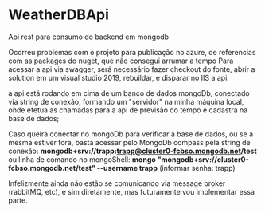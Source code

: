# WeatherDBApi
Api rest para consumo do backend em mongodb

Ocorreu problemas com o projeto para publicação no azure, de referencias com as packages do nuget, que não consegui arrumar a tempo
Para acessar a api via swagger, será necessário fazer checkout do fonte, abrir a solution em um visual studio 2019, rebuildar, e disparar no IIS a api.

a api está rodando em cima de um banco de dados mongoDb, conectado via string de conexão, formando um "servidor" na minha máquina
local, onde efetua as chamadas para a api de previsão do tempo e cadastra na base de dados;

Caso queira conectar no mongoDb para verificar a base de dados, ou se a mesma estiver fora, basta acessar pelo MongoDb compass pela string de conexão: 
**mongodb+srv://trapp:trapp@cluster0-fcbso.mongodb.net/test** ou linha de comando no mongoShell: **mongo "mongodb+srv://cluster0-fcbso.mongodb.net/test"  --username trapp** (informar senha: trapp)

Infelizmente ainda não estão se comunicando via message broker (rabbitMQ, etc), e sim diretamente, mas futuramente vou implementar essa parte.



